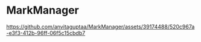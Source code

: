 # MarkManager

https://github.com/anvitaguptaa/MarkManager/assets/39174488/520c967a-e3f3-412b-96ff-06f5c15cbdb7

